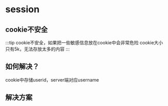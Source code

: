 # session

## cookie不安全

:::tip
cookie不安全，如果把一些敏感信息放在cookie中会非常危险
cookie大小只有5k，无法存放太多的内容
:::

## 如何解决？

cookie中存储userid，server端对应username

## 解决方案



